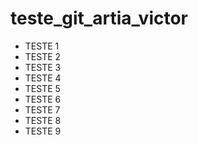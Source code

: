 # teste_git_artia_victor

- TESTE 1
- TESTE 2
- TESTE 3
- TESTE 4
- TESTE 5
- TESTE 6
- TESTE 7
- TESTE 8
- TESTE 9
